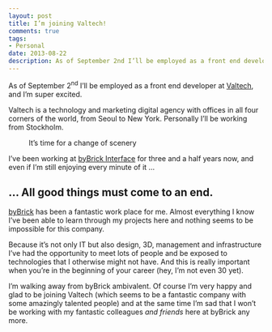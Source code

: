 ```yaml
---
layout: post
title: I’m joining Valtech!
comments: true
tags:
- Personal
date: 2013-08-22
description: As of September 2nd I’ll be employed as a front end developer at Valtech.
---
```


As of September 2<sup>nd</sup> I’ll be employed as a front end developer at [Valtech](http://www.valtech.se), and I’m super excited.

Valtech is a technology and marketing digital agency with offices in all four corners of the world, from Seoul to New York. Personally I’ll be working from Stockholm.

<figure class="caption">
  <img data-src="/img/valtech.jpg" alt="">
  <figcaption>It’s time for a change of scenery</figcaption>
</figure>

I’ve been working at [byBrick Interface](http://www.bybrick.se/en/our-business-areas/interface) for three and a half years now, and even if I’m still enjoying every minute of it …

## … All good things must come to an end.

[byBrick](http://bybrick.com) has been a fantastic work place for me. Almost everything I know I’ve been able to learn through my projects here and nothing seems to be impossible for this company.

Because it’s not only IT but also design, 3D, management and infrastructure I’ve had the opportunity to meet lots of people and be exposed to technologies that I otherwise might not have. And this is really important when you’re in the beginning of your career (hey, I’m not even 30 yet).

I’m walking away from byBrick ambivalent. Of course I’m very happy and glad to be joining Valtech (which seems to be a fantastic company with some amazingly talented people) and at the same time I’m sad that I won’t be working with my fantastic colleagues *and friends* here at byBrick any more.

